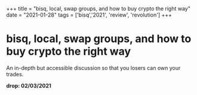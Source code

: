 +++
title = "bisq, local, swap groups, and how to buy crypto the right way"
date = "2021-01-28"
tags = ['bisq','2021', 'review', 'revolution']
+++



# bisq, local, swap groups, and how to buy crypto the right way

An in-depth but accessible discussion so that you losers can own your trades.

**drop: 02/03/2021**

